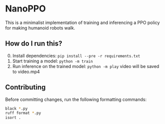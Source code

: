 # NanoPPO

This is a minimalist implementation of training and inferencing a PPO policy for making humanoid robots walk.

## How do I run this?

0. Install dependencies: `pip install --pre -r requirements.txt`
1. Start training a model: `python -m train`
2. Run inference on the trained model: `python -m play`
video will be saved to video.mp4

## Contributing

Before committing changes, run the following formatting commands:

```bash
black *.py
ruff format *.py
isort .
```
